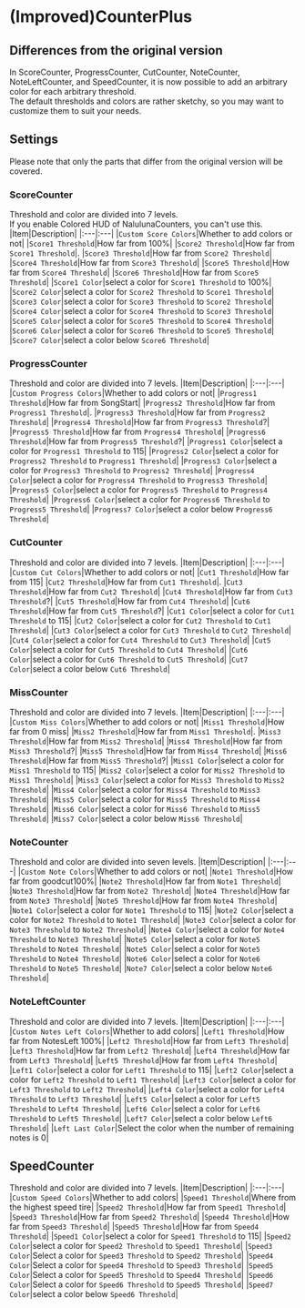 # (Improved)CounterPlus

## Differences from the original version
In ScoreCounter, ProgressCounter, CutCounter, NoteCounter, NoteLeftCounter, and SpeedCounter, it is now possible to add an arbitrary color for each arbitrary threshold. <br>
The default thresholds and colors are rather sketchy, so you may want to customize them to suit your needs. <br> 

## Settings
Please note that only the parts that differ from the original version will be covered.

### ScoreCounter
Threshold and color are divided into 7 levels.<br>
If you enable Colored HUD of NalulunaCounters, you can't use this.
|Item|Description|
|:---|:---|
|`Custom Score Colors`|Whether to add colors or not|
|`Score1 Threshold`|How far from 100%|
|`Score2 Threshold`|How far from `Score1 Threshold`|.
|`Score3 Threshold`|How far from `Score2 Threshold`|
|`Score4 Threshold`|How far from `Score3 Threshold`|
|`Score5 Threshold`|How far from `Score4 Threshold`|
|`Score6 Threshold`|How far from `Score5 Threshold`|
|`Score1 Color`|select a color for `Score1 Threshold` to 100%| 
|`Score2 Color`|select a color for `Score2 Threshold` to `Score1 Threshold`| 
|`Score3 Color`|select a color for `Score3 Threshold` to `Score2 Threshold`|
|`Score4 Color`|select a color for `Score4 Threshold` to `Score3 Threshold`|
|`Score5 Color`|select a color for `Score5 Threshold` to `Score4 Threshold`| 
|`Score6 Color`|select a color for `Score6 Threshold` to `Score5 Threshold`|
|`Score7 Color`|select a color below `Score6 Threshold`|

### ProgressCounter
Threshold and color are divided into 7 levels.
|Item|Description|
|:---|:---|
|`Custom Progress Colors`|Whether to add colors or not|
|`Progress1 Threshold`|How far from SongStart|
|`Progress2 Threshold`|How far from `Progress1 Threshold`|.
|`Progress3 Threshold`|How far from `Progress2 Threshold`|
|`Progress4 Threshold`|How far from `Progress3 Threshold`?|
|`Progress5 Threshold`|How far from `Progress4 Threshold`|
|`Progress6 Threshold`|How far from `Progress5 Threshold`?|
|`Progress1 Color`|select a color for `Progress1 Threshold` to 115| 
|`Progress2 Color`|select a color for `Progress2 Threshold` to `Progress1 Threshold`| 
|`Progress3 Color`|select a color for `Progress3 Threshold` to `Progress2 Threshold`|
|`Progress4 Color`|select a color for `Progress4 Threshold` to `Progress3 Threshold`|
|`Progress5 Color`|select a color for `Progress5 Threshold` to `Progress4 Threshold`| 
|`Progress6 Color`|select a color for `Progress6 Threshold` to `Progress5 Threshold`|
|`Progress7 Color`|select a color below `Progress6 Threshold`|

### CutCounter
Threshold and color are divided into 7 levels.
|Item|Description|
|:---|:---|
|`Custom Cut Colors`|Whether to add colors or not|
|`Cut1 Threshold`|How far from 115|
|`Cut2 Threshold`|How far from `Cut1 Threshold`|.
|`Cut3 Threshold`|How far from `Cut2 Threshold`|
|`Cut4 Threshold`|How far from `Cut3 Threshold`?|
|`Cut5 Threshold`|How far from `Cut4 Threshold`|
|`Cut6 Threshold`|How far from `Cut5 Threshold`?|
|`Cut1 Color`|select a color for `Cut1 Threshold` to 115| 
|`Cut2 Color`|select a color for `Cut2 Threshold` to `Cut1 Threshold`| 
|`Cut3 Color`|select a color for `Cut3 Threshold` to `Cut2 Threshold`|
|`Cut4 Color`|select a color for `Cut4 Threshold` to `Cut3 Threshold`|
|`Cut5 Color`|select a color for `Cut5 Threshold` to `Cut4 Threshold`| 
|`Cut6 Color`|select a color for `Cut6 Threshold` to `Cut5 Threshold`|
|`Cut7 Color`|select a color below `Cut6 Threshold`|

### MissCounter
Threshold and color are divided into 7 levels.
|Item|Description|
|:---|:---|
|`Custom Miss Colors`|Whether to add colors or not|
|`Miss1 Threshold`|How far from 0 miss|
|`Miss2 Threshold`|How far from `Miss1 Threshold`|.
|`Miss3 Threshold`|How far from `Miss2 Threshold`|
|`Miss4 Threshold`|How far from `Miss3 Threshold`?|
|`Miss5 Threshold`|How far from `Miss4 Threshold`|
|`Miss6 Threshold`|How far from `Miss5 Threshold`?|
|`Miss1 Color`|select a color for `Miss1 Threshold` to 115| 
|`Miss2 Color`|select a color for `Miss2 Threshold` to `Miss1 Threshold`| 
|`Miss3 Color`|select a color for `Miss3 Threshold` to `Miss2 Threshold`|
|`Miss4 Color`|select a color for `Miss4 Threshold` to `Miss3 Threshold`|
|`Miss5 Color`|select a color for `Miss5 Threshold` to `Miss4 Threshold`| 
|`Miss6 Color`|select a color for `Miss6 Threshold` to `Miss5 Threshold`|
|`Miss7 Color`|select a color below `Miss6 Threshold`|

### NoteCounter
Threshold and color are divided into seven levels.
|Item|Description|
|:---|:---|
|`Custom Note Colors`|Whether to add colors or not|
|`Note1 Threshold`|How far from goodcut100%| 
|`Note2 Threshold`|How far from `Note1 Threshold`|
|`Note3 Threshold`|How far from `Note2 Threshold`|
|`Note4 Threshold`|How far from `Note3 Threshold`|
|`Note5 Threshold`|How far from `Note4 Threshold`|
|`Note1 Color`|select a color for `Note1 Threshold` to 115|
|`Note2 Color`|select a color for `Note2 Threshold` to `Note1 Threshold`| 
|`Note3 Color`|select a color for `Note3 Threshold` to `Note2 Threshold`|
|`Note4 Color`|select a color for `Note4 Threshold` to `Note3 Threshold`|
|`Note5 Color`|select a color for `Note5 Threshold` to `Note4 Threshold`|
|`Note5 Color`|select a color for `Note5 Threshold` to `Note4 Threshold`| 
|`Note6 Color`|select a color for `Note6 Threshold` to `Note5 Threshold`|
|`Note7 Color`|select a color below `Note6 Threshold`|

### NoteLeftCounter
Threshold and color are divided into 7 levels.
|Item|Description|
|:---|:---|
|`Custom Notes Left Colors`|Whether to add colors|
|`Left1 Threshold`|How far from NotesLeft 100%| 
|`Left2 Threshold`|How far from `Left3 Threshold`|
|`Left3 Threshold`|How far from `Left2 Threshold`| 
|`Left4 Threshold`|How far from `Left3 Threshold`| 
|`Left5 Threshold`|How far from `Left4 Threshold`| 
|`Left1 Color`|select a color for `Left1 Threshold` to 115|
|`Left2 Color`|select a color for `Left2 Threshold` to `Left1 Threshold`| 
|`Left3 Color`|select a color for `Left3 Threshold` to `Left2 Threshold`| 
|`Left4 Color`|select a color for `Left4 Threshold` to `Left3 Threshold`|
|`Left5 Color`|select a color for `Left5 Threshold` to `Left4 Threshold`| 
|`Left6 Color`|select a color for `Left6 Threshold` to `Left5 Threshold`|
|`Left7 Color`|select a color below `Left6 Threshold`|
|`Left Last Color`|Select the color when the number of remaining notes is 0|

## SpeedCounter
Threshold and color are divided into 7 levels.
|Item|Description|
|:---|:---|
|`Custom Speed Colors`|Whether to add colors|
|`Speed1 Threshold`|Where from the highest speed tire| 
|`Speed2 Threshold`|How far from `Speed1 Threshold`|
|`Speed3 Threshold`|How far from `Speed2 Threshold`| 
|`Speed4 Threshold`|How far from `Speed3 Threshold`|
|`Speed5 Threshold`|How far from `Speed4 Threshold`|
|`Speed1 Color`|select a color for `Speed1 Threshold` to 115| 
|`Speed2 Color`|select a color for `Speed2 Threshold` to `Speed1 Threshold`|
|`Speed3 Color`|Select a color for `Speed3 Threshold` to `Speed2 Threshold`|
|`Speed4 Color`|Select a color for `Speed4 Threshold` to `Speed3 Threshold`|
|`Speed5 Color`|Select a color for `Speed5 Threshold` to `Speed4 Threshold`|
|`Speed6 Color`|Select a color for `Speed6 Threshold` to `Speed5 Threshold`|
|`Speed7 Color`|select a color below `Speed6 Threshold`|
